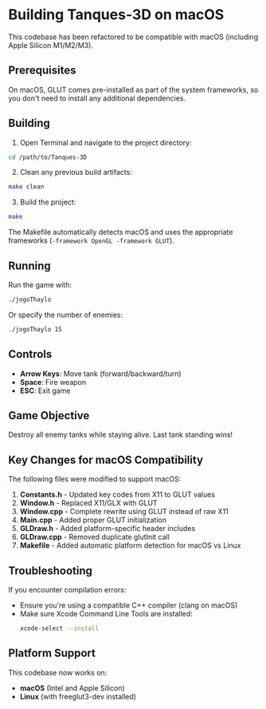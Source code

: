 # Building Tanques-3D on macOS

This codebase has been refactored to be compatible with macOS (including Apple Silicon M1/M2/M3).

## Prerequisites

On macOS, GLUT comes pre-installed as part of the system frameworks, so you don't need to install any additional dependencies.

## Building

1. Open Terminal and navigate to the project directory:
```bash
cd /path/to/Tanques-3D
```

2. Clean any previous build artifacts:
```bash
make clean
```

3. Build the project:
```bash
make
```

The Makefile automatically detects macOS and uses the appropriate frameworks (`-framework OpenGL -framework GLUT`).

## Running

Run the game with:
```bash
./jogoThaylo
```

Or specify the number of enemies:
```bash
./jogoThaylo 15
```

## Controls

- **Arrow Keys**: Move tank (forward/backward/turn)
- **Space**: Fire weapon
- **ESC**: Exit game

## Game Objective

Destroy all enemy tanks while staying alive. Last tank standing wins!

## Key Changes for macOS Compatibility

The following files were modified to support macOS:

1. **Constants.h** - Updated key codes from X11 to GLUT values
2. **Window.h** - Replaced X11/GLX with GLUT
3. **Window.cpp** - Complete rewrite using GLUT instead of raw X11
4. **Main.cpp** - Added proper GLUT initialization
5. **GLDraw.h** - Added platform-specific header includes
6. **GLDraw.cpp** - Removed duplicate glutInit call
7. **Makefile** - Added automatic platform detection for macOS vs Linux

## Troubleshooting

If you encounter compilation errors:

- Ensure you're using a compatible C++ compiler (clang on macOS)
- Make sure Xcode Command Line Tools are installed:
  ```bash
  xcode-select --install
  ```

## Platform Support

This codebase now works on:
- **macOS** (Intel and Apple Silicon)
- **Linux** (with freeglut3-dev installed)
